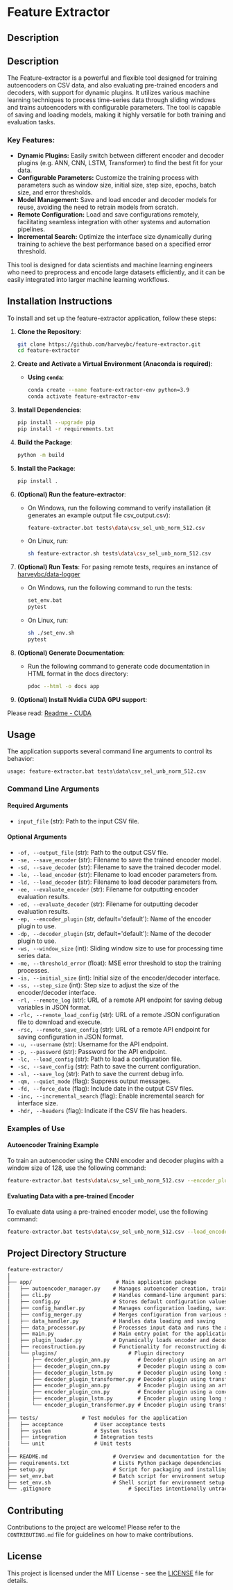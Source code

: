 
# Feature Extractor 

## Description

## Description

The Feature-extractor is a powerful and flexible tool designed for training autoencoders on CSV data, and also evaluating pre-trained encoders and decoders, with support for dynamic plugins. It utilizes various machine learning techniques to process time-series data through sliding windows and trains autoencoders with configurable parameters. The tool is capable of saving and loading models, making it highly versatile for both training and evaluation tasks.

### Key Features:
- **Dynamic Plugins:** Easily switch between different encoder and decoder plugins (e.g. ANN, CNN, LSTM, Transformer) to find the best fit for your data.
- **Configurable Parameters:** Customize the training process with parameters such as window size, initial size, step size, epochs, batch size, and error thresholds.
- **Model Management:** Save and load encoder and decoder models for reuse, avoiding the need to retrain models from scratch.
- **Remote Configuration:** Load and save configurations remotely, facilitating seamless integration with other systems and automation pipelines.
- **Incremental Search:** Optimize the interface size dynamically during training to achieve the best performance based on a specified error threshold.

This tool is designed for data scientists and machine learning engineers who need to preprocess and encode large datasets efficiently, and it can be easily integrated into larger machine learning workflows.


## Installation Instructions

To install and set up the feature-extractor application, follow these steps:

1. **Clone the Repository**:
    ```bash
    git clone https://github.com/harveybc/feature-extractor.git
    cd feature-extractor
    ```

2. **Create and Activate a Virtual Environment (Anaconda is required)**:

    - **Using `conda`**:
        ```bash
        conda create --name feature-extractor-env python=3.9
        conda activate feature-extractor-env
        ```

3. **Install Dependencies**:
    ```bash
    pip install --upgrade pip
    pip install -r requirements.txt
    ```

4. **Build the Package**:
    ```bash
    python -m build
    ```

5. **Install the Package**:
    ```bash
    pip install .
    ```

6. **(Optional) Run the feature-extractor**:
    - On Windows, run the following command to verify installation (it generates an example output file csv_output.csv):
        ```bash
        feature-extractor.bat tests\data\csv_sel_unb_norm_512.csv 
        ```

    - On Linux, run:
        ```bash
        sh feature-extractor.sh tests\data\csv_sel_unb_norm_512.csv
        ```

7. **(Optional) Run Tests**:
For pasing remote tests, requires an instance of [harveybc/data-logger](https://github.com/harveybc/data-logger)
    - On Windows, run the following command to run the tests:
        ```bash
        set_env.bat
        pytest
        ```

    - On Linux, run:
        ```bash
        sh ./set_env.sh
        pytest
        ```

8. **(Optional) Generate Documentation**:
    - Run the following command to generate code documentation in HTML format in the docs directory:
        ```bash
        pdoc --html -o docs app
        ```
9. **(Optional) Install Nvidia CUDA GPU support**:

Please read: [Readme - CUDA](https://github.com/harveybc/feature-extractor/blob/master/README_CUDA.md)

## Usage

The application supports several command line arguments to control its behavior:

```
usage: feature-extractor.bat tests\data\csv_sel_unb_norm_512.csv
```

### Command Line Arguments

#### Required Arguments

- `input_file` (str): Path to the input CSV file.

#### Optional Arguments

- `-of, --output_file` (str): Path to the output CSV file.
- `-se, --save_encoder` (str): Filename to save the trained encoder model.
- `-sd, --save_decoder` (str): Filename to save the trained decoder model.
- `-le, --load_encoder` (str): Filename to load encoder parameters from.
- `-ld, --load_decoder` (str): Filename to load decoder parameters from.
- `-ee, --evaluate_encoder` (str): Filename for outputting encoder evaluation results.
- `-ed, --evaluate_decoder` (str): Filename for outputting decoder evaluation results.
- `-ep, --encoder_plugin` (str, default='default'): Name of the encoder plugin to use.
- `-dp, --decoder_plugin` (str, default='default'): Name of the decoder plugin to use.
- `-ws, --window_size` (int): Sliding window size to use for processing time series data.
- `-me, --threshold_error` (float): MSE error threshold to stop the training processes.
- `-is, --initial_size` (int): Initial size of the encoder/decoder interface.
- `-ss, --step_size` (int): Step size to adjust the size of the encoder/decoder interface.
- `-rl, --remote_log` (str): URL of a remote API endpoint for saving debug variables in JSON format.
- `-rlc, --remote_load_config` (str): URL of a remote JSON configuration file to download and execute.
- `-rsc, --remote_save_config` (str): URL of a remote API endpoint for saving configuration in JSON format.
- `-u, --username` (str): Username for the API endpoint.
- `-p, --password` (str): Password for the API endpoint.
- `-lc, --load_config` (str): Path to load a configuration file.
- `-sc, --save_config` (str): Path to save the current configuration.
- `-sl, --save_log` (str): Path to save the current debug info.
- `-qm, --quiet_mode` (flag): Suppress output messages.
- `-fd, --force_date` (flag): Include date in the output CSV files.
- `-inc, --incremental_search` (flag): Enable incremental search for interface size.
- `-hdr, --headers` (flag): Indicate if the CSV file has headers.

### Examples of Use

#### Autoencoder Training Example

To train an autoencoder using the CNN encoder and decoder plugins with a window size of 128, use the following command:

```bash
feature-extractor.bat tests\data\csv_sel_unb_norm_512.csv --encoder_plugin cnn --decoder_plugin cnn --window_size 128
```

#### Evaluating Data with a pre-trained Encoder
To evaluate data using a pre-trained encoder model, use the following command:

```bash
feature-extractor.bat tests\data\csv_sel_unb_norm_512.csv --load_encoder encoder_model.h5_col_0.keras
```

## Project Directory Structure
```md
feature-extractor/
│
├── app/                           # Main application package
│   ├── autoencoder_manager.py    # Manages autoencoder creation, training, saving, and loading
│   ├── cli.py                    # Handles command-line argument parsing
│   ├── config.py                 # Stores default configuration values
│   ├── config_handler.py         # Manages configuration loading, saving, and merging
│   ├── config_merger.py          # Merges configuration from various sources
│   ├── data_handler.py           # Handles data loading and saving
│   ├── data_processor.py         # Processes input data and runs the autoencoder pipeline
│   ├── main.py                   # Main entry point for the application
│   ├── plugin_loader.py          # Dynamically loads encoder and decoder plugins
│   ├── reconstruction.py         # Functionality for reconstructing data from autoencoder output
│   └── plugins/                       # Plugin directory
│       ├── decoder_plugin_ann.py         # Decoder plugin using an artificial neural network
│       ├── decoder_plugin_cnn.py         # Decoder plugin using a convolutional neural network
│       ├── decoder_plugin_lstm.py        # Decoder plugin using long short-term memory networks
│       ├── decoder_plugin_transformer.py # Decoder plugin using transformer layers
│       ├── encoder_plugin_ann.py         # Encoder plugin using an artificial neural network
│       ├── encoder_plugin_cnn.py         # Encoder plugin using a convolutional neural network
│       ├── encoder_plugin_lstm.py        # Encoder plugin using long short-term memory networks
│       └── encoder_plugin_transformer.py # Encoder plugin using transformer layers
│
├── tests/              # Test modules for the application
│   ├── acceptance          # User acceptance tests
│   ├── system              # System tests
│   ├── integration         # Integration tests
│   └── unit                # Unit tests
│
├── README.md                     # Overview and documentation for the project
├── requirements.txt              # Lists Python package dependencies
├── setup.py                      # Script for packaging and installing the project
├── set_env.bat                   # Batch script for environment setup
├── set_env.sh                    # Shell script for environment setup
└── .gitignore                         # Specifies intentionally untracked files to ignore
```

## Contributing

Contributions to the project are welcome! Please refer to the `CONTRIBUTING.md` file for guidelines on how to make contributions.

## License

This project is licensed under the MIT License - see the [LICENSE](LICENSE) file for details.

